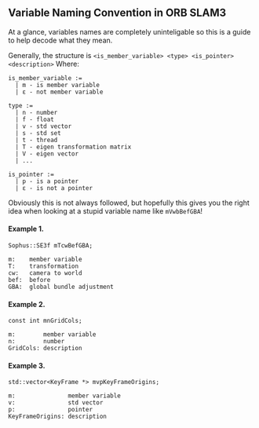 ## Variable Naming Convention in ORB SLAM3

At a glance, variables names are completely uninteligable so this is a guide to help decode what they mean.

Generally, the structure is `<is_member_variable> <type> <is_pointer> <description>`
Where:
```
is_member_variable := 
  | m - is member variable
  | ε - not member variable

type :=
  | n - number
  | f - float
  | v - std vector
  | s - std set
  | t - thread
  | T - eigen transformation matrix
  | V - eigen vector
  | ...

is_pointer :=
  | p - is a pointer
  | ε - is not a pointer
```

Obviously this is not always followed, but hopefully this gives you the right idea when looking at a stupid variable name like `mVwbBefGBA`!

#### Example 1.

`Sophus::SE3f mTcwBefGBA;`
```
m:    member variable 
T:    transformation 
cw:   camera to world 
bef:  before 
GBA:  global bundle adjustment 
```


#### Example 2.

`const int mnGridCols;`
```
m:        member variable
n:        number
GridCols: description
```

#### Example 3.

`std::vector<KeyFrame *> mvpKeyFrameOrigins;`
```
m:               member variable
v:               std vector
p:               pointer
KeyFrameOrigins: description
```